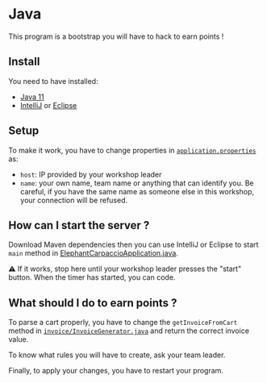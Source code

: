# Java

This program is a bootstrap you will have to hack to earn points !

## Install

You need to have installed:

- [Java 11](https://adoptium.net/?variant=openjdk11)
- [IntelliJ](https://www.jetbrains.com/idea/download/) or [Eclipse](https://www.eclipse.org/downloads/)

## Setup

To make it work, you have to change properties in [`application.properties`](./src/main/resources/application.properties) as:

- `host`: IP provided by your workshop leader
- `name`: your own name, team name or anything that can identify you. Be careful, if you have the same name as someone else in this workshop, your connection will be refused.

## How can I start the server ?

Download Maven dependencies then you can use IntelliJ or Eclipse to start `main` method in [ElephantCarpaccioApplication.java](./src/main/java/fr/arrestier/elephantcarpaccio/ElephantCarpaccioApplication.java).

:warning: If it works, stop here until your workshop leader presses the "start" button. When the timer has started, you can code.

## What should I do to earn points ?

To parse a cart properly, you have to change the `getInvoiceFromCart` method in [`invoice/InvoiceGenerator.java`](./src/main/java/fr/arrestier/elephantcarpaccio/invoice/InvoiceGenerator.java) and return the correct invoice value.

To know what rules you will have to create, ask your team leader.

Finally, to apply your changes, you have to restart your program.
